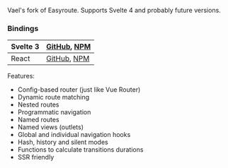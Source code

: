 Vael's fork of Easyroute. Supports Svelte 4 and probably future versions.

### Bindings
|  Svelte&nbsp;3 | [GitHub](https://github.com/easyroute-router/easyroute/tree/main/packages/svelte), [NPM](https://www.npmjs.com/package/@easyroute/svelte) |
|---|---|
| React  | [GitHub](https://github.com/easyroute-router/easyroute/tree/main/packages/react), [NPM](https://www.npmjs.com/package/@easyroute/react) |

Features:
* Config-based router (just like Vue Router)
* Dynamic route matching
* Nested routes
* Programmatic navigation
* Named routes
* Named views (outlets)
* Global and individual navigation hooks
* Hash, history and silent modes
* Functions to calculate transitions durations
* SSR friendly
